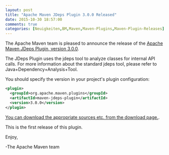 ```yaml
---
layout: post
title: "Apache Maven JDeps Plugin 3.0.0 Released"
date: 2015-10-30 18:57:00
comments: true
categories: [Neuigkeiten,BM,Maven,Maven-Plugins,Maven-Plugin-Releases]
---
```

The Apache Maven team is pleased to announce the release of the 
[Apache Maven JDeps Plugin, version 3.0.0](http://maven.apache.org/plugins/maven-jdeps-plugin/).
 
The JDeps Plugin uses the jdeps tool to analyze classes for internal API 
calls. For more information about the standard jdeps tool, please refer to 
Java+Dependency+Analysis+Tool.
 
You should specify the version in your project's plugin configuration:

```xml  
<plugin>
  <groupId>org.apache.maven.plugins</groupId>
  <artifactId>maven-jdeps-plugin</artifactId>
  <version>3.0.0</version>
</plugin>
```
 
[You can download the appropriate sources etc. from the download page.](http://maven.apache.org/plugins/maven-jdeps-plugin/download.cgi).

This is the first release of this plugin.
 
Enjoy,
 
-The Apache Maven team


